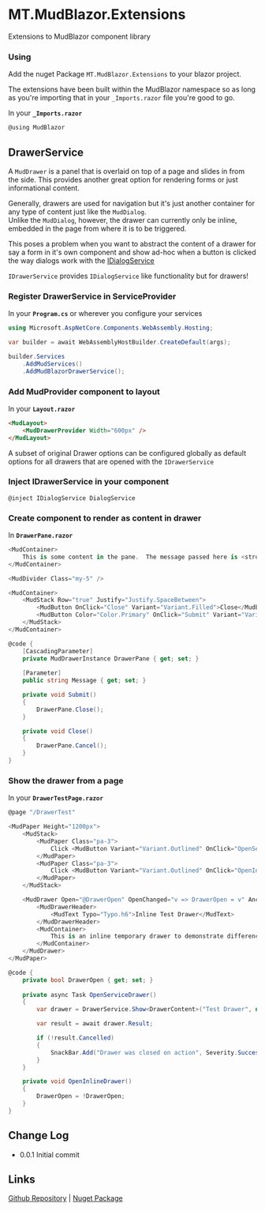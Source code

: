 # MT.MudBlazor.Extensions
Extensions to MudBlazor component library

### Using

Add the nuget Package `MT.MudBlazor.Extensions` to your blazor project.

The extensions have been built within the MudBlazor namespace so as long as you're importing that in your `_Imports.razor` file you're good to go.

In your **`_Imports.razor`**
```csharp
@using MudBlazor
```

## DrawerService

A `MudDrawer` is a panel that is overlaid on top of a page and slides in from the side.  This provides another great option for rendering forms or just informational content.

Generally, drawers are used for navigation but it's just another container for any type of content just like the `MudDialog`.  
Unlike the `MudDialog`, however, the drawer can currently only be inline, embedded in the page from where it is to be triggered.

This poses a problem when you want to abstract the content of a drawer for say a form in it's own component and show ad-hoc when a button is clicked the way dialogs work with the [IDialogService](https://mudblazor.com/components/dialog#usage)

`IDrawerService` provides `IDialogService` like functionality but for drawers!

### Register DrawerService in ServiceProvider

In your **`Program.cs`** or wherever you configure your services
```csharp
using Microsoft.AspNetCore.Components.WebAssembly.Hosting;

var builder = await WebAssemblyHostBuilder.CreateDefault(args);

builder.Services
    .AddMudServices()
    .AddMudBlazorDrawerService();
```

### Add MudProvider component to layout

In your **`Layout.razor`**
```html
<MudLayout>
    <MudDrawerProvider Width="600px" />
</MudLayout>
```

A subset of original Drawer options can be configured globally as default options for all drawers that are opened with the `IDrawerService`


### Inject IDrawerService in your component
`@inject IDialogService DialogService`

### Create component to render as content in drawer

In **`DrawerPane.razor`**
```csharp
<MudContainer>
    This is some content in the pane.  The message passed here is <strong>@Message</strong>
</MudContainer>

<MudDivider Class="my-5" />

<MudContainer>
    <MudStack Row="true" Justify="Justify.SpaceBetween">
        <MudButton OnClick="Close" Variant="Variant.Filled">Close</MudButton>
        <MudButton Color="Color.Primary" OnClick="Submit" Variant="Variant.Filled">Submit</MudButton>
    </MudStack>
</MudContainer>

@code {
    [CascadingParameter] 
    private MudDrawerInstance DrawerPane { get; set; }
    
    [Parameter] 
    public string Message { get; set; }

    private void Submit()
    {
        DrawerPane.Close();
    }

    private void Close()
    {
        DrawerPane.Cancel();
    }
}
```

### Show the drawer from a page

In your **`DrawerTestPage.razor`**
```csharp
@page "/DrawerTest"

<MudPaper Height="1200px">
    <MudStack>
        <MudPaper Class="pa-3">
            Click <MudButton Variant="Variant.Outlined" OnClick="OpenServiceDrawer">here</MudButton> to trigger a test DrawerService drawer.
        </MudPaper>
        <MudPaper Class="pa-3">
            Click <MudButton Variant="Variant.Outlined" OnClick="OpenInlineDrawer">here</MudButton> to trigger a test inline drawer on this page.
        </MudPaper>
    </MudStack>

    <MudDrawer Open="@DrawerOpen" OpenChanged="v => DrawerOpen = v" Anchor="Anchor.Right" ClipMode="DrawerClipMode.Never" Width="600px" Variant="DrawerVariant.Temporary">
        <MudDrawerHeader>
            <MudText Typo="Typo.h6">Inline Test Drawer</MudText>
        </MudDrawerHeader>
        <MudContainer>
            This is an inline temporary drawer to demonstrate difference with the one with drawer service
        </MudContainer>
    </MudDrawer>
</MudPaper>

@code {
    private bool DrawerOpen { get; set; }
    
    private async Task OpenServiceDrawer()
    {
        var drawer = DrawerService.Show<DrawerContent>("Test Drawer", new DrawerParameters().Add("Message", "Hello world!"), new DrawerOptions());

        var result = await drawer.Result;

        if (!result.Cancelled)
        {
            SnackBar.Add("Drawer was closed on action", Severity.Success);
        }
    }

    private void OpenInlineDrawer()
    {
        DrawerOpen = !DrawerOpen;
    }
}
```


## Change Log
- 0.0.1 Initial commit

## Links
[Github Repository](https://github.com/Medtelligent/MT.MudBlazor.Extensions) |
[Nuget Package](https://www.nuget.org/packages/MT.MudBlazor.Extensions/)